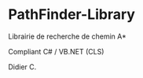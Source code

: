 PathFinder-Library
==================

Librairie de recherche de chemin A*

Compliant C# / VB.NET (CLS)


Didier C.
